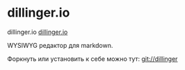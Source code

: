 # dillinger.io

dillinger.io [dillinger.io](http://dillinger.io/)

WYSIWYG редактор для markdown.

Форкнуть или установить к себе можно тут: [git://dillinger](https://github.com/joemccann/dillinger)
